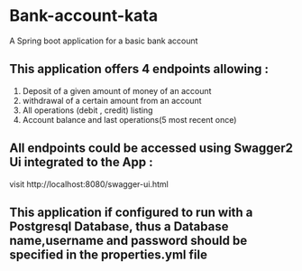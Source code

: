 # Bank-account-kata
 A Spring boot application for a basic bank account 
 
## This application offers 4 endpoints allowing :
 1. Deposit of a given amount of money of an account
 2. withdrawal of a certain amount from an account
 3. All operations (debit , credit) listing
 4. Account balance and last operations(5 most recent once)
 
 ## All endpoints could be accessed using Swagger2 Ui integrated to the App :
 visit http://localhost:8080/swagger-ui.html
 ## This application if configured to run with a Postgresql Database, thus a Database name,username and password should be specified in the properties.yml file
